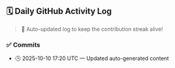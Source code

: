## 🗓️ Daily GitHub Activity Log

> 🤖 Auto-updated log to keep the contribution streak alive!

### ✅ Commits

- 🕒 2025-10-10 17:20 UTC — Updated auto-generated content

